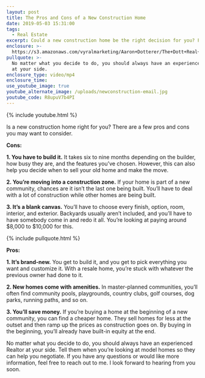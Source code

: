 ```yaml
---
layout: post
title: The Pros and Cons of a New Construction Home
date: 2019-05-03 15:31:00
tags:
  - Real Estate
excerpt: Could a new construction home be the right decision for you? Find out today.
enclosure: >-
  https://s3.amazonaws.com/vyralmarketing/Aaron+Dotterer/The+Dott+Real+Estate+Group-+The+Pros+and+Cons+of+a+New+Construction+Home.mp4
pullquote: >-
  No matter what you decide to do, you should always have an experienced Realtor
  at your side.
enclosure_type: video/mp4
enclosure_time:
use_youtube_image: true
youtube_alternate_image: /uploads/newconstruction-email.jpg
youtube_code: R8upuV7b4PI
---
```


{% include youtube.html %}

Is a new construction home right for you? There are a few pros and cons you may want to consider.

**Cons:**

**1\. You have to build it.** It takes six to nine months depending on the builder, how busy they are, and the features you’ve chosen. However, this can also help you decide when to sell your old home and make the move.

**2\. You’re moving into a construction zone.** If your home is part of a new community, chances are it isn’t the last one being built. You’ll have to deal with a lot of construction while other homes are being built.&nbsp;

**3\. It’s a blank canvas.** You’ll have to choose every finish, option, room, interior, and exterior. Backyards usually aren’t included, and you’ll have to have somebody come in and redo it all. You’re looking at paying around $8,000 to $10,000 for this.

{% include pullquote.html %}

**Pros:**

**1\. It’s brand-new.** You get to build it, and you get to pick everything you want and customize it. With a resale home, you’re stuck with whatever the previous owner had done to it.

**2\. New homes come with amenities.** In master-planned communities, you’ll often find community pools, playgrounds, country clubs, golf courses, dog parks, running paths, and so on.

**3\. You’ll save money.** If you’re buying a home at the beginning of a new community, you can find a cheaper home. They sell homes for less at the outset and then ramp up the prices as construction goes on. By buying in the beginning, you’ll already have built-in equity at the end.

No matter what you decide to do, you should always have an experienced Realtor at your side. Tell them when you’re looking at model homes so they can help you negotiate. If you have any questions or would like more information, feel free to reach out to me. I look forward to hearing from you soon.